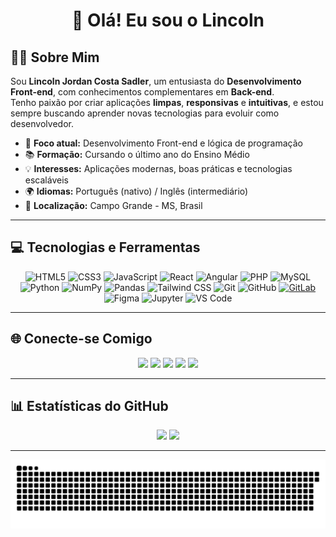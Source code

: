 <h1 align="center">👋 Olá! Eu sou o Lincoln</h1>

## 🧑‍💻 Sobre Mim

Sou **Lincoln Jordan Costa Sadler**, um entusiasta do **Desenvolvimento Front-end**, com conhecimentos complementares em **Back-end**.  
Tenho paixão por criar aplicações **limpas**, **responsivas** e **intuitivas**, e estou sempre buscando aprender novas tecnologias para evoluir como desenvolvedor.

- 🎯 **Foco atual:** Desenvolvimento Front-end e lógica de programação  
- 📚 **Formação:** Cursando o último ano do Ensino Médio  
- 💡 **Interesses:** Aplicações modernas, boas práticas e tecnologias escaláveis  
- 🌍 **Idiomas:** Português (nativo) / Inglês (intermediário)  
- 📍 **Localização:** Campo Grande - MS, Brasil

---

## 💻 Tecnologias e Ferramentas

<p align="center">
  <img src="https://cdn.jsdelivr.net/gh/devicons/devicon/icons/html5/html5-original.svg" height="40" alt="HTML5" />
  <img src="https://cdn.jsdelivr.net/gh/devicons/devicon/icons/css3/css3-original.svg" height="40" alt="CSS3" />
  <img src="https://cdn.jsdelivr.net/gh/devicons/devicon/icons/javascript/javascript-original.svg" height="40" alt="JavaScript" />
  <img src="https://cdn.jsdelivr.net/gh/devicons/devicon/icons/react/react-original.svg" height="40" alt="React" />
  <img src="https://cdn.jsdelivr.net/gh/devicons/devicon/icons/angularjs/angularjs-original.svg" height="40" alt="Angular" />
  <img src="https://cdn.jsdelivr.net/gh/devicons/devicon/icons/php/php-original.svg" height="40" alt="PHP" />
  <img src="https://cdn.jsdelivr.net/gh/devicons/devicon/icons/mysql/mysql-original.svg" height="40" alt="MySQL" />
  <img src="https://cdn.jsdelivr.net/gh/devicons/devicon/icons/python/python-original.svg" height="40" alt="Python" />
  <img src="https://cdn.jsdelivr.net/gh/devicons/devicon/icons/numpy/numpy-original.svg" height="40" alt="NumPy" />
  <img src="https://cdn.jsdelivr.net/gh/devicons/devicon/icons/pandas/pandas-original.svg" height="40" alt="Pandas" />
  <img src="https://cdn.jsdelivr.net/gh/devicons/devicon/icons/tailwindcss/tailwindcss-original.svg" height="40" alt="Tailwind CSS" />
  <img src="https://cdn.jsdelivr.net/gh/devicons/devicon/icons/git/git-original.svg" height="40" alt="Git" />
  <img src="https://cdn.jsdelivr.net/gh/devicons/devicon/icons/github/github-original.svg" height="40" alt="GitHub" />
  <a href="https://gitlab.com/lincolnsadler1"><img src="https://cdn.jsdelivr.net/gh/devicons/devicon/icons/gitlab/gitlab-original.svg" height="40" alt="GitLab" /></a>
  <img src="https://cdn.jsdelivr.net/gh/devicons/devicon/icons/figma/figma-original.svg" height="40" alt="Figma" />
  <img src="https://cdn.jsdelivr.net/gh/devicons/devicon/icons/jupyter/jupyter-original.svg" height="40" alt="Jupyter" />
  <img src="https://cdn.jsdelivr.net/gh/devicons/devicon/icons/vscode/vscode-original.svg" height="40" alt="VS Code" />
</p>

---

## 🌐 Conecte-se Comigo

<p align="center">
  <a href="https://www.linkedin.com/in/lincoln-sadler-499151213/"><img src="https://skillicons.dev/icons?i=linkedin" height="40" /></a>
  <a href="mailto:lincolnjcsadler@gmail.com"><img src="https://skillicons.dev/icons?i=gmail" height="40" /></a>
  <a href="https://stackoverflow.com/users/30866737"><img src="https://skillicons.dev/icons?i=stackoverflow" height="40" /></a>
  <a href="https://discord.com/users/781502159686074379"><img src="https://skillicons.dev/icons?i=discord" height="40" /></a>
  <a href="https://leetcode.com/2fW1uy1CVY/"><img src="https://skillicons.dev/icons?i=leetcode" height="40" /></a>
</p>

---

## 📊 Estatísticas do GitHub

<div align="center">
  <img height="160em" src="https://github-readme-stats.vercel.app/api?username=lincolnsadler&show_icons=true&theme=radical&include_all_commits=true&count_private=true" />
  <img height="160em" src="https://github-readme-stats.vercel.app/api/top-langs/?username=lincolnsadler&layout=compact&langs_count=7&theme=radical" />
</div>

---

![snake gif](https://github.com/lincolnsadler/lincolnsadler/blob/output/github-snake-dark.svg)
